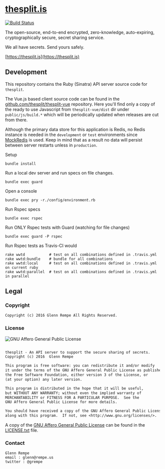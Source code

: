 # [thesplit.is](https://thesplit.is)

[![Build Status](https://travis-ci.org/thesplit/thesplit.svg?branch=master)](https://travis-ci.org/thesplit/thesplit)

The open-source, end-to-end encrypted, zero-knowledge, auto-expiring, cryptographically secure, secret sharing service.

We all have secrets. Send yours safely.

[https://thesplit.is](https://thesplit.is)



## Development

This repository contains the Ruby (Sinatra) API server source code for `thesplit`.

The Vue.js based client source code can be found in the [github.com/thesplit/thesplit-vue](https://github.com/thesplit/thesplit-vue)
repository. Here you'll find only a copy of the ready to use Javascript from `thesplit-vue/dist` dir under `public/js/build.*` which will be periodically updated
when releases are cut from there.

Although the primary data store for this application is Redis, no Redis
instance is needed in the `development` or `test` environments since [MockRedis](https://github.com/brigade/mock_redis) is used. Keep in mind that as
a result no data will persist between server restarts unless in `production`.

Setup

```
bundle install
```

Run a local dev server and run specs on file changes.

```
bundle exec guard
```

Open a console

```
bundle exec pry -r./config/environment.rb
```

Run Rspec specs

```
bundle exec rspec
```

Run ONLY Rspec tests with Guard (watching for file changes)

```
bundle exec guard -P rspec
```

Run Rspec tests as Travis-CI would

```
rake wwtd           # test on all combinations defined in .travis.yml
rake wwtd:bundle    # bundle for all combinations
rake wwtd:local     # test on all combinations defined in .travis.yml on current ruby
rake wwtd:parallel  # test on all combinations defined in .travis.yml in parallel
```

## Legal

### Copyright

```txt
Copyright (c) 2016 Glenn Rempe All Rights Reserved.
```

### License

![GNU Affero General Public License](http://www.gnu.org/graphics/agplv3-155x51.png)

```txt

thesplit - An API server to support the secure sharing of secrets.
Copyright (c) 2016  Glenn Rempe

This program is free software: you can redistribute it and/or modify
it under the terms of the GNU Affero General Public License as published by
the Free Software Foundation, either version 3 of the License, or
(at your option) any later version.

This program is distributed in the hope that it will be useful,
but WITHOUT ANY WARRANTY; without even the implied warranty of
MERCHANTABILITY or FITNESS FOR A PARTICULAR PURPOSE.  See the
GNU Affero General Public License for more details.

You should have received a copy of the GNU Affero General Public License
along with this program.  If not, see <http://www.gnu.org/licenses/>.


```

A copy of the [GNU Affero General Public License](http://www.gnu.org/licenses/agpl.html) can be found in the [LICENSE.txt](https://github.com/thesplit/thesplit/blob/master/LICENSE.txt) file.

### Contact

```
Glenn Rempe
email : glenn@rempe.us
twitter : @grempe
```

